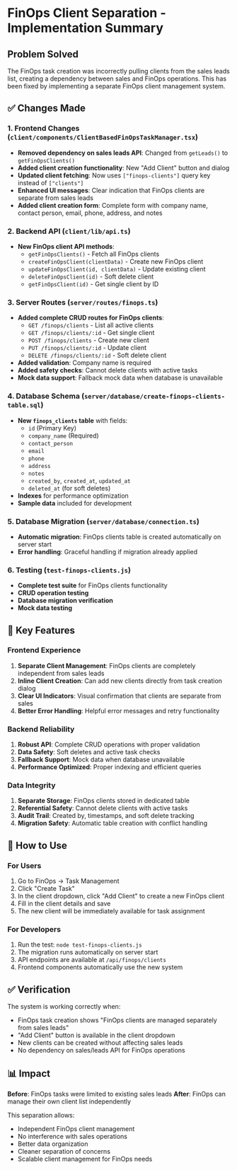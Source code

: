 # FinOps Client Separation - Implementation Summary

## Problem Solved
The FinOps task creation was incorrectly pulling clients from the sales leads list, creating a dependency between sales and FinOps operations. This has been fixed by implementing a separate FinOps client management system.

## ✅ Changes Made

### 1. Frontend Changes (`client/components/ClientBasedFinOpsTaskManager.tsx`)
- **Removed dependency on sales leads API**: Changed from `getLeads()` to `getFinOpsClients()`
- **Added client creation functionality**: New "Add Client" button and dialog
- **Updated client fetching**: Now uses `["finops-clients"]` query key instead of `["clients"]`
- **Enhanced UI messages**: Clear indication that FinOps clients are separate from sales leads
- **Added client creation form**: Complete form with company name, contact person, email, phone, address, and notes

### 2. Backend API (`client/lib/api.ts`)
- **New FinOps client API methods**:
  - `getFinOpsClients()` - Fetch all FinOps clients
  - `createFinOpsClient(clientData)` - Create new FinOps client
  - `updateFinOpsClient(id, clientData)` - Update existing client
  - `deleteFinOpsClient(id)` - Soft delete client
  - `getFinOpsClient(id)` - Get single client by ID

### 3. Server Routes (`server/routes/finops.ts`)
- **Added complete CRUD routes for FinOps clients**:
  - `GET /finops/clients` - List all active clients
  - `GET /finops/clients/:id` - Get single client
  - `POST /finops/clients` - Create new client
  - `PUT /finops/clients/:id` - Update client
  - `DELETE /finops/clients/:id` - Soft delete client
- **Added validation**: Company name is required
- **Added safety checks**: Cannot delete clients with active tasks
- **Mock data support**: Fallback mock data when database is unavailable

### 4. Database Schema (`server/database/create-finops-clients-table.sql`)
- **New `finops_clients` table** with fields:
  - `id` (Primary Key)
  - `company_name` (Required)
  - `contact_person`
  - `email`
  - `phone`
  - `address`
  - `notes`
  - `created_by`, `created_at`, `updated_at`
  - `deleted_at` (for soft deletes)
- **Indexes** for performance optimization
- **Sample data** included for development

### 5. Database Migration (`server/database/connection.ts`)
- **Automatic migration**: FinOps clients table is created automatically on server start
- **Error handling**: Graceful handling if migration already applied

### 6. Testing (`test-finops-clients.js`)
- **Complete test suite** for FinOps clients functionality
- **CRUD operation testing**
- **Database migration verification**
- **Mock data testing**

## 🎯 Key Features

### Frontend Experience
1. **Separate Client Management**: FinOps clients are completely independent from sales leads
2. **Inline Client Creation**: Can add new clients directly from task creation dialog
3. **Clear UI Indicators**: Visual confirmation that clients are separate from sales
4. **Better Error Handling**: Helpful error messages and retry functionality

### Backend Reliability
1. **Robust API**: Complete CRUD operations with proper validation
2. **Data Safety**: Soft deletes and active task checks
3. **Fallback Support**: Mock data when database unavailable
4. **Performance Optimized**: Proper indexing and efficient queries

### Data Integrity
1. **Separate Storage**: FinOps clients stored in dedicated table
2. **Referential Safety**: Cannot delete clients with active tasks
3. **Audit Trail**: Created by, timestamps, and soft delete tracking
4. **Migration Safety**: Automatic table creation with conflict handling

## 🚀 How to Use

### For Users
1. Go to FinOps → Task Management
2. Click "Create Task"
3. In the client dropdown, click "Add Client" to create a new FinOps client
4. Fill in the client details and save
5. The new client will be immediately available for task assignment

### For Developers
1. Run the test: `node test-finops-clients.js`
2. The migration runs automatically on server start
3. API endpoints are available at `/api/finops/clients`
4. Frontend components automatically use the new system

## ✅ Verification

The system is working correctly when:
- FinOps task creation shows "FinOps clients are managed separately from sales leads"
- "Add Client" button is available in the client dropdown
- New clients can be created without affecting sales leads
- No dependency on sales/leads API for FinOps operations

## 📊 Impact

**Before**: FinOps tasks were limited to existing sales leads
**After**: FinOps can manage their own client list independently

This separation allows:
- Independent FinOps client management
- No interference with sales operations
- Better data organization
- Cleaner separation of concerns
- Scalable client management for FinOps needs
